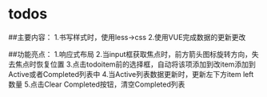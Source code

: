 # todos
##主要内容：
1.书写样式时，使用less->css
2.使用VUE完成数据的更新更改

##功能亮点：
1.响应式布局
2.当input框获取焦点时，前方箭头图标旋转方向，失去焦点时恢复位置
3.点击todoitem前的选择框，自动将该项添加到改item添加到Active或者Completed列表中
4.当Active列表数据更新时，更新左下方item left数量
5.点击Clear Completed按钮，清空Completed列表